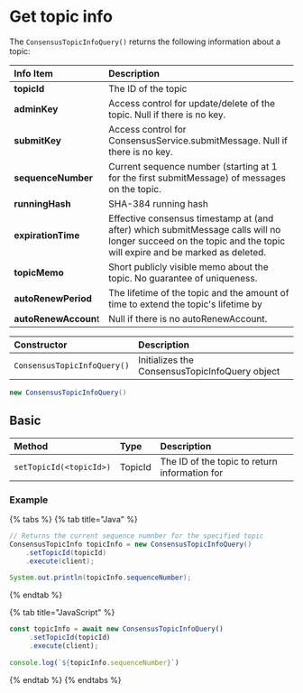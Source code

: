 # Get topic info

The `ConsensusTopicInfoQuery()` returns the following information about a topic:

| Info Item | Description |
| :--- | :--- |
| **topicId** | The ID of the topic |
| **adminKey** | Access control for update/delete of the topic. Null if there is no key. |
| **submitKey** | Access control for ConsensusService.submitMessage. Null if there is no key. |
| **sequenceNumber** | Current sequence number \(starting at 1 for the first submitMessage\) of messages on the topic. |
| **runningHash** | SHA-384 running hash  |
| **expirationTime** | Effective consensus timestamp at \(and after\) which submitMessage calls will no longer succeed on the topic and the topic will expire and be marked as deleted. |
| **topicMemo** | Short publicly visible memo about the topic. No guarantee of uniqueness. |
| **autoRenewPeriod** | The lifetime of the topic and the amount of time to extend the topic's lifetime by |
| **autoRenewAccoun**t | Null if there is no autoRenewAccount.  |

| Constructor | Description |
| :--- | :--- |
| `ConsensusTopicInfoQuery()` | Initializes the ConsensusTopicInfoQuery object |

```java
new ConsensusTopicInfoQuery()
```

## Basic

| Method | Type | Description |
| :--- | :--- | :--- |
| `setTopicId(<topicId>)` | TopicId | The ID of the topic to return information for |

### Example

{% tabs %}
{% tab title="Java" %}
```java
// Returns the current sequence numnber for the specified topic
ConsensusTopicInfo topicInfo = new ConsensusTopicInfoQuery()
    .setTopicId(topicId)
    .execute(client);
        
System.out.println(topicInfo.sequenceNumber);
```
{% endtab %}

{% tab title="JavaScript" %}
```javascript
const topicInfo = await new ConsensusTopicInfoQuery()
     .setTopicId(topicId)
     .execute(client);
     
console.log(`${topicInfo.sequenceNumber}`)
```
{% endtab %}
{% endtabs %}

